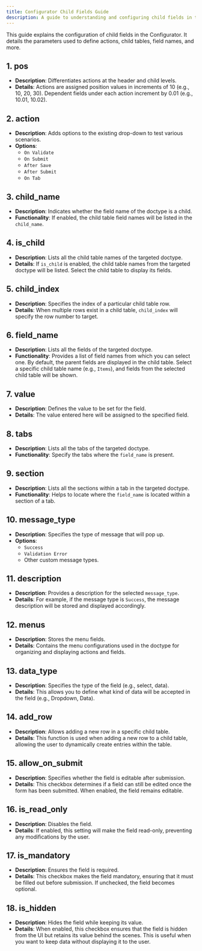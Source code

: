 ```yaml
---
title: Configurator Child Fields Guide
description: A guide to understanding and configuring child fields in the Configurator.
---
```


This guide explains the configuration of child fields in the Configurator. It details the parameters used to define actions, child tables, field names, and more.

## 1. pos
- **Description**: Differentiates actions at the header and child levels.
- **Details**: Actions are assigned position values in increments of 10 (e.g., 10, 20, 30). Dependent fields under each action increment by 0.01 (e.g., 10.01, 10.02).

## 2. action
- **Description**: Adds options to the existing drop-down to test various scenarios.
- **Options**:  
  - `On Validate`
  - `On Submit`
  - `After Save`
  - `After Submit`
  - `On Tab`

## 3. child_name
- **Description**: Indicates whether the field name of the doctype is a child.
- **Functionality**: If enabled, the child table field names will be listed in the `child_name`.

## 4. is_child
- **Description**: Lists all the child table names of the targeted doctype.
- **Details**: If `is_child` is enabled, the child table names from the targeted doctype will be listed. Select the child table to display its fields.

## 5. child_index
- **Description**: Specifies the index of a particular child table row.
- **Details**: When multiple rows exist in a child table, `child_index` will specify the row number to target.

## 6. field_name
- **Description**: Lists all the fields of the targeted doctype.
- **Functionality**: Provides a list of field names from which you can select one. By default, the parent fields are displayed in the child table. Select a specific child table name (e.g., `Items`), and fields from the selected child table will be shown.

## 7. value
- **Description**: Defines the value to be set for the field.
- **Details**: The value entered here will be assigned to the specified field.

## 8. tabs
- **Description**: Lists all the tabs of the targeted doctype.
- **Functionality**: Specify the tabs where the `field_name` is present.

## 9. section
- **Description**: Lists all the sections within a tab in the targeted doctype.
- **Functionality**: Helps to locate where the `field_name` is located within a section of a tab.

## 10. message_type
- **Description**: Specifies the type of message that will pop up.
- **Options**:
  - `Success`
  - `Validation Error`
  - Other custom message types.

## 11. description
- **Description**: Provides a description for the selected `message_type`.
- **Details**: For example, if the message type is `Success`, the message description will be stored and displayed accordingly.

## 12. menus
- **Description**: Stores the menu fields.
- **Details**: Contains the menu configurations used in the doctype for organizing and displaying actions and fields.

## 13. data_type
- **Description**: Specifies the type of the field (e.g., select, data).
- **Details**: This allows you to define what kind of data will be accepted in the field (e.g., Dropdown, Data).

## 14. add_row
- **Description**: Allows adding a new row in a specific child table.
- **Details**: This function is used when adding a new row to a child table, allowing the user to dynamically create entries within the table.

## 15. allow_on_submit
- **Description**: Specifies whether the field is editable after submission.
- **Details**: This checkbox determines if a field can still be edited once the form has been submitted. When enabled, the field remains editable.

## 16. is_read_only
- **Description**: Disables the field.
- **Details**: If enabled, this setting will make the field read-only, preventing any modifications by the user.

## 17. is_mandatory
- **Description**: Ensures the field is required.
- **Details**: This checkbox makes the field mandatory, ensuring that it must be filled out before submission. If unchecked, the field becomes optional.

## 18. is_hidden
- **Description**: Hides the field while keeping its value.
- **Details**: When enabled, this checkbox ensures that the field is hidden from the UI but retains its value behind the scenes. This is useful when you want to keep data without displaying it to the user.

